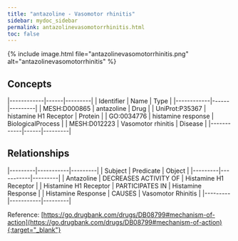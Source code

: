 ```yaml
---
title: "antazoline - Vasomotor rhinitis"
sidebar: mydoc_sidebar
permalink: antazolinevasomotorrhinitis.html
toc: false 
---
```


{% include image.html file="antazolinevasomotorrhinitis.png" alt="antazolinevasomotorrhinitis" %}

## Concepts

|------------|------|---------|
| Identifier | Name | Type    |
|------------|------|---------|
| MESH:D000865 | antazoline | Drug |
| UniProt:P35367 | histamine H1 Receptor | Protein |
| GO:0034776 | histamine response | BiologicalProcess |
| MESH:D012223 | Vasomotor rhinitis | Disease |
|------------|------|---------|

## Relationships

|---------|-----------|---------|
| Subject | Predicate | Object  |
|---------|-----------|---------|
| Antazoline | DECREASES ACTIVITY OF | Histamine H1 Receptor |
| Histamine H1 Receptor | PARTICIPATES IN | Histamine Response |
| Histamine Response | CAUSES | Vasomotor Rhinitis |
|---------|-----------|---------|

Reference: [https://go.drugbank.com/drugs/DB08799#mechanism-of-action](https://go.drugbank.com/drugs/DB08799#mechanism-of-action){:target="_blank"}